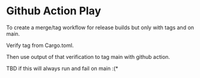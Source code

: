 # Github Action Play

To create a merge/tag workflow for release builds but only with tags and on main.

Verify tag from Cargo.toml.

Then use output of that verification to tag main with github action.

TBD if this will always run and fail on main :(*
